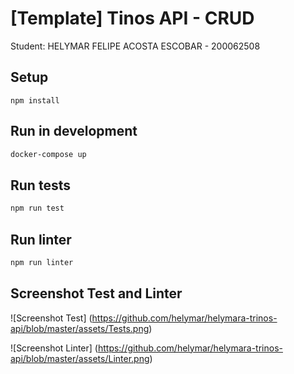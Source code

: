 # [Template] Tinos API - CRUD
Student: HELYMAR FELIPE ACOSTA ESCOBAR - 200062508

## Setup
```
npm install
```

## Run in development
```bash
docker-compose up
```

## Run tests
```bash
npm run test
```

## Run linter
```bash
npm run linter
```
## Screenshot Test and Linter
![Screenshot Test]
(https://github.com/helymar/helymara-trinos-api/blob/master/assets/Tests.png)

![Screenshot Linter]
(https://github.com/helymar/helymara-trinos-api/blob/master/assets/Linter.png)
